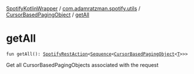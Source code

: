 [SpotifyKotlinWrapper](../../index.md) / [com.adamratzman.spotify.utils](../index.md) / [CursorBasedPagingObject](index.md) / [getAll](./get-all.md)

# getAll

`fun getAll(): `[`SpotifyRestAction`](../../com.adamratzman.spotify.main/-spotify-rest-action/index.md)`<`[`Sequence`](https://kotlinlang.org/api/latest/jvm/stdlib/kotlin.sequences/-sequence/index.html)`<`[`CursorBasedPagingObject`](index.md)`<`[`T`](index.md#T)`>>>`

Get all CursorBasedPagingObjects associated with the request

